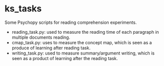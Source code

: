 # ks_tasks
Some Psychopy scripts for reading comprehension experiments.
- reading_task.py: used to measure the reading time of each paragraph in multiple documents reading.
- cmap_task.py: uses to measure the concept map, which is seen as a produce of learning after reading task.
- writing_task.py: used to measure summary/argument writing, which is seen as a product of learning after the reading task.
